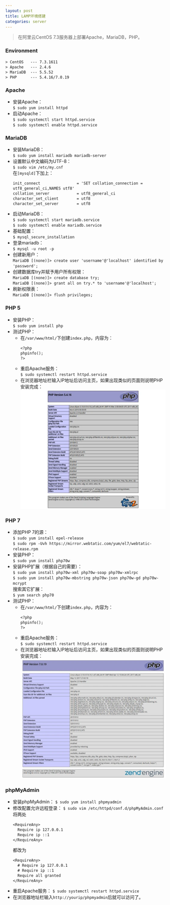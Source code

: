 ```yaml
---
layout: post
title: LAMP环境搭建
categories: server
---
```


> 在阿里云CentOS 7.3服务器上部署Apache，MariaDB，PHP。

<!-- more -->

### Environment
```
> CentOS   --- 7.3.1611
> Apache   --- 2.4.6
> MariaDB  --- 5.5.52
> PHP      --- 5.4.16/7.0.19
```

### Apache
* 安装Apache：  
  `$ sudo yum install httpd`  
* 启动Apache：  
  `$ sudo systemctl start httpd.service`  
  `$ sudo systemctl enable httpd.service`  

### MariaDB
* 安装MariaDB：  
  `$ sudo yum install mariadb mariadb-server`  
* 设置默认中文编码为UTF-8：  
  `$ sudo vim /etc/my.cnf`  
  在`[mysqld]`下加上：  
  ```
  init_connect                = 'SET collation_connection = utf8_general_ci,NAMES utf8'  
  collation_server            = utf8_general_ci  
  character_set_client        = utf8  
  character_set_server        = utf8  
  ```
* 启动MariaDB：  
  `$ sudo systemctl start mariadb.service`  
  `$ sudo systemctl enable mariadb.service`  
* 基础配置：  
  `$ mysql_secure_installation`  
* 登录mariadb：  
  `$ mysql -u root -p`  
* 创建新用户：  
  `MariaDB [(none)]> create user 'username'@'localhost' identified by 'password';`  
* 创建数据库try并赋予用户所有权限：  
  `MariaDB [(none)]> create database try;`  
  `MariaDB [(none)]> grant all on try.* to 'username'@'localhost';`  
* 刷新权限表：  
  `MariaDB [(none)]> flush privileges;`  

### PHP 5
* 安装PHP：  
  `$ sudo yum install php`  
* 测试PHP：  
  * 在`/var/www/html/`下创建`index.php`，内容为：  
    ```
    <?php
    phpinfo();
    ?>
    ```
  * 重启Apache服务：  
    `$ sudo systemctl restart httpd.service`  
  * 在浏览器地址栏输入IP地址后访问主页，如果出现类似的页面则说明PHP安装完成：  
    ![phpinfo](/public/image/php5info.webp)

### PHP 7
* 添加PHP 7的源：  
  `$ sudo yum install epel-release`  
  `$ sudo rpm -Uvh https://mirror.webtatic.com/yum/el7/webtatic-release.rpm`  
* 安装PHP：  
  `$ sudo yum install php70w`
* 安装PHP扩展（根据自己的需要）：  
  `$ sudo yum install php70w-xml php70w-soap php70w-xmlrpc`  
  `$ sudo yum install php70w-mbstring php70w-json php70w-gd php70w-mcrypt`  
  搜索其它扩展：  
  `$ yum search php70`  
* 测试PHP：  
  * 在`/var/www/html/`下创建`index.php`，内容为：  
    ```
    <?php
    phpinfo();
    ?>
    ```
  * 重启Apache服务：  
    `$ sudo systemctl restart httpd.service`  
  * 在浏览器地址栏输入IP地址后访问主页，如果出现类似的页面则说明PHP安装完成：  
    ![phpinfo](/public/image/php7info.webp)

### phpMyAdmin
* 安装phpMyAdmin：
  `$ sudo yum install phpmyadmin`
* 修改配置允许远程登录：
  `$ sudo vim /etc/httpd/conf.d/phpMyAdmin.conf`
  将两处
  ```
  <RequireAny>
    Require ip 127.0.0.1
    Require ip ::1
  </RequireAny>
  ```
  都改为
  ```
  <RequireAny>
    # Require ip 127.0.0.1
    # Require ip ::1
    Require all granted
  </RequireAny>
  ```
* 重启Apache服务：
  `$ sudo systemctl restart httpd.service`
* 在浏览器地址栏输入`http://yourip/phpmyadmin`后就可以访问了。  
